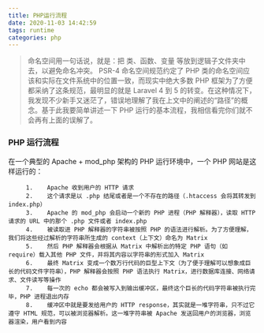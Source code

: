 ```yaml
---
title: PHP运行流程
date: 2020-11-03 14:42:59
tags: runtime
categories: php
---
```

> 命名空间用一句话说，就是：把 类、函数、变量 等放到逻辑子文件夹中去，以避免命名冲突。
PSR-4 命名空间规范约定了 PHP 类的命名空间应该和实际在文件系统中的位置一致，而现实中绝大多数 PHP 框架为了方便都采纳了这条规范，最明显的就是 Laravel 4 到 5 的转变。在这种情况下，我发现不少新手又迷茫了，错误地理解了我在上文中的阐述的“路径”的概念。基于此我要简单讲述一下 PHP 运行的基本流程，我相信看完你们就不会再有上面的误解了。
### PHP 运行流程
在一个典型的 Apache +  mod_php 架构的 PHP 运行环境中，一个 PHP 网站是这样运行的：
```
     1.    Apache 收到用户的 HTTP 请求
     2.    这个请求是以 .php 结尾或者是一个不存在的路径（.htaccess 会将其转发到 index.php）
     3.    Apache 的 mod_php 会启动一个新的 PHP 进程（PHP 解释器），读取 HTTP 请求的 URL 中的那个 .php 文件或者 index.php
     4.    被读取进 PHP 解释器的字符串被按照 PHP 的语法进行解析。为了方便理解，我们将这些经过解析的字符串所生成的 context（上下文）命名为 Matrix
     5.    然后 PHP 解释器会根据从 Matrix 中解析出的特定 PHP 语句（如 require）载入其他 PHP 文件，并将其内容以字符串的形式加入 Matrix
     6.    最终 Matrix 变成一个数万行代码的巨型上下文（为了便于理解可以想象成巨长的代码文件字符串），PHP 解释器会按照 PHP 语法执行 Matrix，进行数据库连接、网络请求、文件读写等操作
     7.    每一次的 echo 都会被写入到输出缓冲区，最终这个巨长的代码字符串被执行完毕，PHP 进程退出内存
     8.    缓冲区中就是要发给用户的 HTTP response，其实就是一堆字符串，只不过它遵守 HTML 规范，可以被浏览器解析。这一堆字符串被 Apache 发送回用户的浏览器，浏览器渲染，用户看到内容
```